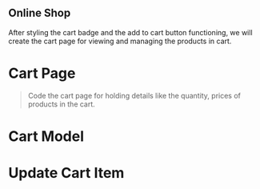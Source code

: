 ## Online Shop
After styling the cart badge and the add to cart button functioning, we will create the cart page for viewing and managing the products in cart.

# Cart Page
> Code the cart page for holding details like the quantity, prices of products in the cart.

# Cart Model

# Update Cart Item

